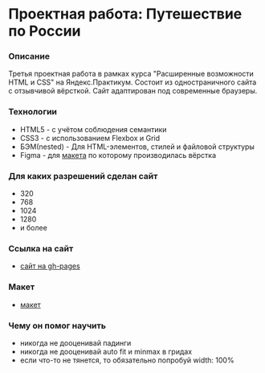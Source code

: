 # Проектная работа: Путешествие по России

### Описание
Третья проектная работа в рамках курса "Расширенные возможности HTML и CSS" на Яндекс.Практикум. Состоит из одностраничного сайта с отзывчивой вёрсткой. Сайт адаптирован под современные браузеры.

### Технологии
* HTML5 - с учётом соблюдения семантики
* CSS3 - с использованием Flexbox и Grid
* БЭМ(nested) - Для HTML-элементов, стилей и файловой структуры
* Figma - для [макета](https://www.figma.com/file/OyRWEjU6wBwRe1hapzQoLx/Sprint-3%3A-Russia-%2F-desktop-%2B-mobile?node-id=28503%3A0) по которому производилась вёрстка

### Для каких разрешений сделан сайт
* 320
* 768
* 1024
* 1280
* и более

### Ссылка на сайт
* [сайт на gh-pages](https://deniskozhevnikov.github.io/russian-travel/index.html)

### Макет
* [макет](https://www.figma.com/file/OyRWEjU6wBwRe1hapzQoLx/Sprint-3%3A-Russia-%2F-desktop-%2B-mobile?node-id=28503%3A0)

### Чему он помог научить
* никогда не дооценивай падинги
* никогда не дооценивай auto fit и minmax в гридах
* если что-то не тянется, то обязательно попробуй width: 100%
